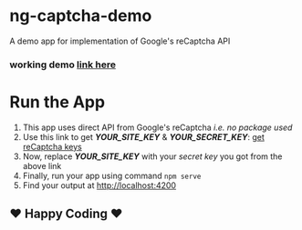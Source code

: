 # ng-captcha-demo
A demo app for implementation of Google's reCaptcha API

### working demo [link here](http://codecasm.com/demo/ng-recaptcha/)

# Run the App
1. This app uses direct API from Google's reCaptcha _i.e. no package used_
2. Use this link to get _**YOUR_SITE_KEY**_ & _**YOUR_SECRET_KEY**_: [get reCaptcha keys](https://www.google.com/recaptcha/admin)
3. Now, replace _**YOUR_SITE_KEY**_ with your _secret key_ you got from the above link
4. Finally, run your app using command ```npm serve```
5. Find your output at [http://localhost:4200](http://localhost:4200)

## :heart: Happy Coding :heart:
